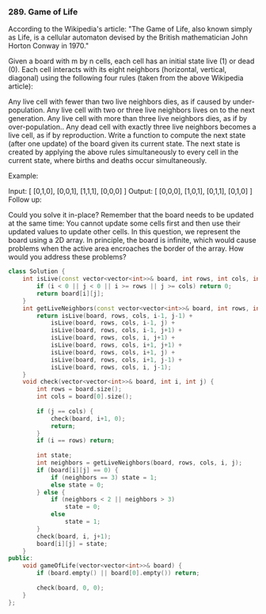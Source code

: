 ### 289. Game of Life
According to the Wikipedia's article: "The Game of Life, also known simply as Life, is a cellular automaton devised by the British mathematician John Horton Conway in 1970."

Given a board with m by n cells, each cell has an initial state live (1) or dead (0). Each cell interacts with its eight neighbors (horizontal, vertical, diagonal) using the following four rules (taken from the above Wikipedia article):

Any live cell with fewer than two live neighbors dies, as if caused by under-population.
Any live cell with two or three live neighbors lives on to the next generation.
Any live cell with more than three live neighbors dies, as if by over-population..
Any dead cell with exactly three live neighbors becomes a live cell, as if by reproduction.
Write a function to compute the next state (after one update) of the board given its current state. The next state is created by applying the above rules simultaneously to every cell in the current state, where births and deaths occur simultaneously.

Example:

Input: 
[
  [0,1,0],
  [0,0,1],
  [1,1,1],
  [0,0,0]
]
Output: 
[
  [0,0,0],
  [1,0,1],
  [0,1,1],
  [0,1,0]
]
Follow up:

Could you solve it in-place? Remember that the board needs to be updated at the same time: You cannot update some cells first and then use their updated values to update other cells.
In this question, we represent the board using a 2D array. In principle, the board is infinite, which would cause problems when the active area encroaches the border of the array. How would you address these problems?
```c++
class Solution {
    int isLive(const vector<vector<int>>& board, int rows, int cols, int i, int j) {
        if (i < 0 || j < 0 || i >= rows || j >= cols) return 0;
        return board[i][j];
    }
    int getLiveNeighbors(const vector<vector<int>>& board, int rows, int cols, int i, int j) {
        return isLive(board, rows, cols, i-1, j-1) + 
            isLive(board, rows, cols, i-1, j) +
            isLive(board, rows, cols, i-1, j+1) +
            isLive(board, rows, cols, i, j+1) +
            isLive(board, rows, cols, i+1, j+1) +
            isLive(board, rows, cols, i+1, j) +
            isLive(board, rows, cols, i+1, j-1) +
            isLive(board, rows, cols, i, j-1);
    }
    void check(vector<vector<int>>& board, int i, int j) {
        int rows = board.size();
        int cols = board[0].size();
        
        if (j == cols) {
            check(board, i+1, 0);
            return;
        }
        if (i == rows) return;
        
        int state;
        int neighbors = getLiveNeighbors(board, rows, cols, i, j);
        if (board[i][j] == 0) {
            if (neighbors == 3) state = 1;
            else state = 0;
        } else {
            if (neighbors < 2 || neighbors > 3)
                state = 0;
            else
                state = 1;
        }
        check(board, i, j+1);
        board[i][j] = state;
    }
public:
    void gameOfLife(vector<vector<int>>& board) {
        if (board.empty() || board[0].empty()) return;
        
        check(board, 0, 0);
    }
};
```